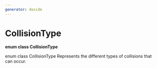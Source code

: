 ```yaml
---
generator: doxide
---
```



# CollisionType

**enum class CollisionType**

enum class CollisionType
Represents the different types of collisions that can occur.


